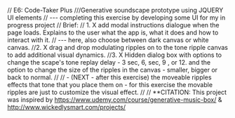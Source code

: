 // E6: Code-Taker Plus
///Generative soundscape prototype using JQUERY UI elements
// --- completing this exercise by developing some UI for my in progress project
// Brief:
// 1. X add modal instructions dialogue when the page loads. Explains to the user what the app is, what it does and how to interact with it.
// --- here, also choose between dark canvas or white canvas.
//2. X drag and drop modulating ripples on to the tone ripple canvas to add additional visual dynamics.
//3. X Hidden dialog box with options to change the scape's tone replay delay - 3 sec, 6, sec, 9 , or 12. and the option to change the size of the ripples in the canvas - smaller, bigger or back to normal.
//
// - (NEXT - after this exercise) the moveable ripples effects that tone that you place them on - for this exercise the movable ripples are just to customize the visual effect.
//
// \*\*CITATION: This project was inspired by https://www.udemy.com/course/generative-music-box/ & http://www.wickedlysmart.com/projects/
